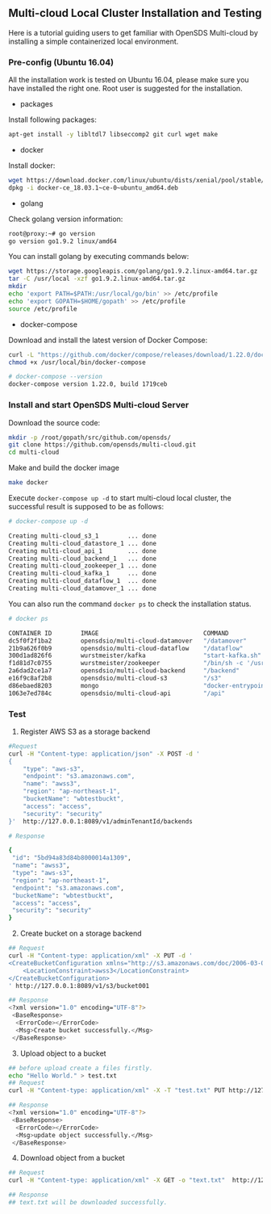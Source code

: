 ## Multi-cloud Local Cluster Installation and Testing
Here is a tutorial guiding users to get familiar with OpenSDS Multi-cloud by installing a simple containerized local environment.

### Pre-config (Ubuntu 16.04)
All the installation work is tested on Ubuntu 16.04, please make sure you have installed the right one. Root user is suggested for the installation.

* packages

Install following packages:
```bash
apt-get install -y libltdl7 libseccomp2 git curl wget make
```

* docker

Install docker:
```bash
wget https://download.docker.com/linux/ubuntu/dists/xenial/pool/stable/amd64/docker-ce_18.03.1~ce-0~ubuntu_amd64.deb
dpkg -i docker-ce_18.03.1~ce-0~ubuntu_amd64.deb 
```
* golang

Check golang version information:
```bash
root@proxy:~# go version
go version go1.9.2 linux/amd64
```
You can install golang by executing commands below:
```bash
wget https://storage.googleapis.com/golang/go1.9.2.linux-amd64.tar.gz
tar -C /usr/local -xzf go1.9.2.linux-amd64.tar.gz
mkdir 
echo 'export PATH=$PATH:/usr/local/go/bin' >> /etc/profile
echo 'export GOPATH=$HOME/gopath' >> /etc/profile
source /etc/profile
```
* docker-compose

Download and install the latest version of Docker Compose:
```bash
curl -L "https://github.com/docker/compose/releases/download/1.22.0/docker-compose-$(uname -s)-$(uname -m)" -o /usr/local/bin/docker-compose
chmod +x /usr/local/bin/docker-compose

# docker-compose --version
docker-compose version 1.22.0, build 1719ceb
```

###	Install and start OpenSDS Multi-cloud Server
Download the source code:
```bash
mkdir -p /root/gopath/src/github.com/opensds/
git clone https://github.com/opensds/multi-cloud.git
cd multi-cloud
```

Make and build the docker image
```bash
make docker
```

Execute `docker-compose up -d` to start multi-cloud local cluster, the successful result is supposed to be as follows: 
```bash
# docker-compose up -d

Creating multi-cloud_s3_1        ... done
Creating multi-cloud_datastore_1 ... done
Creating multi-cloud_api_1       ... done
Creating multi-cloud_backend_1   ... done
Creating multi-cloud_zookeeper_1 ... done
Creating multi-cloud_kafka_1     ... done
Creating multi-cloud_dataflow_1  ... done
Creating multi-cloud_datamover_1 ... done
```

You can also run the command `docker ps` to check the installation status.
```bash
# docker ps

CONTAINER ID        IMAGE                             COMMAND                  CREATED             STATUS              PORTS                                                NAMES
dc5f0f2f1ba2        opensdsio/multi-cloud-datamover   "/datamover"             15 minutes ago      Up 15 minutes                                                            multi-cloud_datamover_1
21b9a626f0b9        opensdsio/multi-cloud-dataflow    "/dataflow"              15 minutes ago      Up 15 minutes                                                            multi-cloud_dataflow_1
300d1ad826f6        wurstmeister/kafka                "start-kafka.sh"         15 minutes ago      Up 15 minutes       0.0.0.0:9092->9092/tcp                               multi-cloud_kafka_1
f1d81d7c0755        wurstmeister/zookeeper            "/bin/sh -c '/usr/sb…"   15 minutes ago      Up 15 minutes       22/tcp, 2888/tcp, 3888/tcp, 0.0.0.0:2181->2181/tcp   multi-cloud_zookeeper_1
2a6dad2ce1a7        opensdsio/multi-cloud-backend     "/backend"               15 minutes ago      Up 15 minutes                                                            multi-cloud_backend_1
e16f9c8af2b8        opensdsio/multi-cloud-s3          "/s3"                    15 minutes ago      Up 15 minutes                                                            multi-cloud_s3_1
d86ebaed8203        mongo                             "docker-entrypoint.s…"   15 minutes ago      Up 15 minutes       0.0.0.0:27017->27017/tcp                             multi-cloud_datastore_1
1063e7ed784c        opensdsio/multi-cloud-api         "/api"                   15 minutes ago      Up 15 minutes       0.0.0.0:8089->8089/tcp                               multi-cloud_api_1

```

### Test

1. Register AWS S3 as a storage backend
```bash
#Request
curl -H "Content-type: application/json" -X POST -d '
{
    "type": "aws-s3", 
    "endpoint": "s3.amazonaws.com", 
    "name": "awss3", 
    "region": "ap-northeast-1", 
    "bucketName": "wbtestbuckt", 
    "access": "access", 
    "security": "security"
}'  http://127.0.0.1:8089/v1/adminTenantId/backends

# Response

{
 "id": "5bd94a83d84b8000014a1309",
 "name": "awss3",
 "type": "aws-s3",
 "region": "ap-northeast-1",
 "endpoint": "s3.amazonaws.com",
 "bucketName": "wbtestbuckt",
 "access": "access",
 "security": "security"
}
```

2. Create bucket on a storage backend
```bash
## Request
curl -H "Content-type: application/xml" -X PUT -d '
<CreateBucketConfiguration xmlns="http://s3.amazonaws.com/doc/2006-03-01/">
    <LocationConstraint>awss3</LocationConstraint>
</CreateBucketConfiguration>
' http://127.0.0.1:8089/v1/s3/bucket001

## Response
<?xml version="1.0" encoding="UTF-8"?>
 <BaseResponse>
  <ErrorCode></ErrorCode>
  <Msg>Create bucket successfully.</Msg>
 </BaseResponse>
```

3. Upload object to a bucket
```bash
## before upload create a files firstly.
echo "Hello World." > test.txt
## Request
curl -H "Content-type: application/xml" -X -T "test.txt" PUT http://127.0.0.1:8089/v1/s3/bucket001/test.txt

## Response
<?xml version="1.0" encoding="UTF-8"?>
 <BaseResponse>
  <ErrorCode></ErrorCode>
  <Msg>update object successfully.</Msg>
 </BaseResponse>
```

4. Download object from a bucket
```bash
## Request
curl -H "Content-type: application/xml" -X GET -o "text.txt"  http://127.0.0.1:8089/v1/s3/bucket001/test.txt

## Response
## text.txt will be downloaded successfully.
```
